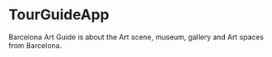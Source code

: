 # TourGuideApp

Barcelona Art Guide is about the Art scene, museum, gallery and Art spaces from Barcelona.
